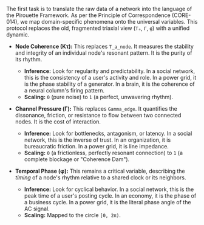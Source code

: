 The first task is to translate the raw data of a network into the language of the Pirouette Framework. As per the Principle of Correspondence (CORE-014), we map domain-specific phenomena onto the universal variables. This protocol replaces the old, fragmented triaxial view (`Tₐ`, `Γ`, `φ`) with a unified dynamic.

*   **Node Coherence (Kτ):** This replaces `T_a_node`. It measures the stability and integrity of an individual node's resonant pattern. It is the purity of its rhythm.
    *   **Inference:** Look for regularity and predictability. In a social network, this is the consistency of a user's activity and role. In a power grid, it is the phase stability of a generator. In a brain, it is the coherence of a neural column's firing pattern.
    *   **Scaling:** `0` (pure noise) to `1` (a perfect, unwavering rhythm).

*   **Channel Pressure (Γ):** This replaces `Gamma_edge`. It quantifies the dissonance, friction, or resistance to flow between two connected nodes. It is the cost of interaction.
    *   **Inference:** Look for bottlenecks, antagonism, or latency. In a social network, this is the inverse of trust. In an organization, it is bureaucratic friction. In a power grid, it is line impedance.
    *   **Scaling:** `0` (a frictionless, perfectly resonant connection) to `1` (a complete blockage or "Coherence Dam").

*   **Temporal Phase (φ):** This remains a critical variable, describing the *timing* of a node's rhythm relative to a shared clock or its neighbors.
    *   **Inference:** Look for cyclical behavior. In a social network, this is the peak time of a user's posting cycle. In an economy, it is the phase of a business cycle. In a power grid, it is the literal phase angle of the AC signal.
    *   **Scaling:** Mapped to the circle `[0, 2π)`.